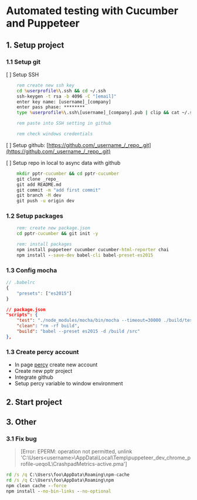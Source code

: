 # Automated testing with Cucumber and Puppeteer

## 1. Setup project

### 1.1 Setup git

[ ] Setup SSH

```bat
    rem create new ssh key
    cd %userprofile%\.ssh && cd ~/.ssh
    ssh-keygen -t rsa -b 4096 -C "[email]"
    enter key name: [username]_[company]
    enter pass phase: ********
    type %userprofile%\.ssh\[username]_[company].pub | clip && cat ~/.ssh [username]_[company].pub | pbcopy

    rem paste into SSH setting in github

    rem check windows credentials

```

[ ] Setup github: [https://github.com/_username_/_repo_.git](https://github.com/_username_/_repo_.git)

[ ] Setup repo in local to async data with github

```bat
    mkdir pptr-cucumber && cd pptr-cucumber
    git clone _repo_
    git add README.md
    git commit -m "add first commit"
    git branch -M dev
    git push -u origin dev
```

### 1.2 Setup packages

```bat
    rem: create new package.json
    cd pptr-cucumber && git init -y

    rem: install packages
    npm install puppeteer cucumber cucumber-html-reporter chai
    npm install --save-dev babel-cli babel-preset-es2015
```

### 1.3 Config mocha

```js
// .babelrc
{
    "presets": ["es2015"]
}
```

```json
// package.json
"scripts": {
    "test": "./node_modules/mocha/bin/mocha --timeout=30000 ./build/tests/**.js",
    "clean": "rm -rf build",
    "build": "babel --preset es2015 -d /build /src"
},
```

### 1.3 Create percy account

- In page [percy](https://percy.io/) create new account
- Create new pptr project
- Integrate github
- Setup percy variable to window environment

## 2. Start project

## 3. Other

### 3.1 Fix bug

> [Error: EPERM: operation not permitted, unlink 'C:\Users\<username>\AppData\Local\Temp\puppeteer_dev_chrome_profile-ueqolL\CrashpadMetrics-active.pma']

```bat
rd /s /q C:\Users\foo\AppData\Roaming\npm-cache
rd /s /q C:\Users\foo\AppData\Roaming\npm
npm clean cache --force
npm install --no-bin-links --no-optional
```

